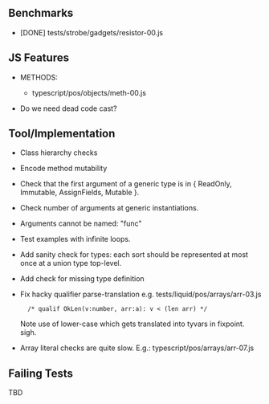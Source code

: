 Benchmarks
----------

  - [DONE] tests/strobe/gadgets/resistor-00.js


JS Features
-----------

  - METHODS:
    - typescript/pos/objects/meth-00.js

  - Do we need dead code cast?


Tool/Implementation
-------------------
  
  - Class hierarchy checks
  
  - Encode method mutability
  
  - Check that the first argument of a generic type is in { ReadOnly, Immutable,
    AssignFields, Mutable }.

  - Check number of arguments at generic instantiations.

  - Arguments cannot be named: "func"

  - Test examples with infinite loops.

  - Add sanity check for types: each sort should be represented at most once at
    a union type top-level.

  - Add check for missing type definition

  - Fix hacky qualifier parse-translation e.g. tests/liquid/pos/arrays/arr-03.js
        
          /* qualif OkLen(v:number, arr:a): v < (len arr) */

    Note use of lower-case which gets translated into tyvars in fixpoint. sigh.

  - Array literal checks are quite slow.
      E.g.: typescript/pos/arrays/arr-07.js


Failing Tests 
-------------

  TBD

